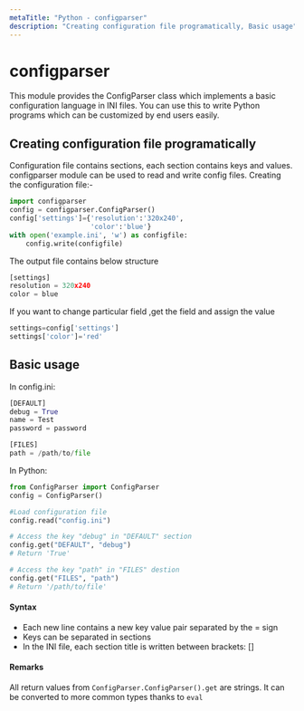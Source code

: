 ```yaml
---
metaTitle: "Python - configparser"
description: "Creating configuration file programatically, Basic usage"
---
```


# configparser


This module provides the ConfigParser class which implements a basic configuration language in INI files. You can use this to write Python programs which can be customized by end users easily.



## Creating configuration file programatically


Configuration file contains sections, each section contains keys and values. configparser module can be used to read and write config files.
Creating the configuration file:-

```py
import configparser
config = configparser.ConfigParser()
config['settings']={'resolution':'320x240',
                    'color':'blue'}
with open('example.ini', 'w') as configfile:
    config.write(configfile)

```

The output file contains below structure

```py
[settings]
resolution = 320x240
color = blue

```

If you want to change particular field ,get the field and assign the value

```py
settings=config['settings']
settings['color']='red'

```



## Basic usage


In config.ini:

```py
[DEFAULT]
debug = True
name = Test
password = password

[FILES]
path = /path/to/file

```

In Python:

```py
from ConfigParser import ConfigParser
config = ConfigParser()

#Load configuration file
config.read("config.ini")

# Access the key "debug" in "DEFAULT" section
config.get("DEFAULT", "debug")
# Return 'True'

# Access the key "path" in "FILES" destion
config.get("FILES", "path")
# Return '/path/to/file'

```



#### Syntax


- Each new line contains a new key value pair separated by the = sign
- Keys can be separated in sections
- In the INI file, each section title is written between brackets: []



#### Remarks


All return values from `ConfigParser.ConfigParser().get` are strings. It can be converted to more common types thanks to `eval`

